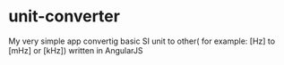 # unit-converter
My very simple app convertig basic SI unit to other( for example: [Hz] to [mHz] or [kHz]) written in AngularJS

